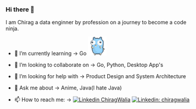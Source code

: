 ### Hi there 👋


I am Chirag a data enginner by profession on a journey to become a code ninja.


- 🌱 I’m currently learning &rarr;
     Go  <img src="https://github.com/chiragwalia/chiragwalia/blob/main/dancing-gopher.gif" alt="Your GIF" width="50" style="max-width:40%"/>

- 👯 I’m looking to collaborate on &rarr;
     Go, Python, Desktop App's

- 🤔 I’m looking for help with &rarr;
     Product Design and System Architecture
 
- 💬 Ask me about &rarr;
     Anime, Java(I hate Java)

- 📫 How to reach me: &rarr;
     [![Linkedin](https://i.stack.imgur.com/gVE0j.png) ChiragWalia](https://www.linkedin.com/in/chiragwalia)
     [![Linkedin: chiragwalia](https://img.shields.io/badge/-thaianebraga-blue?style=flat-square&logo=Linkedin&logoColor=white&link=https://www.linkedin.com/in/chiragwalia/)](https://www.linkedin.com/in/chiragwalia/)


